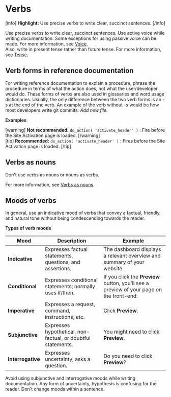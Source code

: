 # Verbs

[info] **Highlight:** Use precise verbs to write clear, succinct sentences. [/info]

Use precise verbs to write clear, succinct sentences. Use active voice while writing documentation. Some exceptions for using passive voice can be made. For more information, see [Voice](https://make.wordpress.org/docs/style-guide/language-grammar/voice/).  
Also, write in present tense rather than future tense. For more information, see [Tense](https://make.wordpress.org/docs/style-guide/language-grammar/tense/).

## Verb forms in reference documentation

For writing reference documentation to explain a procedure, phrase the procedure in terms of what the action does, not what the user/developer would do. These forms of verbs are also used in glossaries and word usage dictionaries.
Usually, the only difference between the two verb forms is an *-s* at the end of the verb. An example of the verb without *-s* would be how most developers write git commits: *Add new file.*

**Examples**

[warning] **Not recommended:** `do_action( 'activate_header' )` : Fire before the Site Activation page is loaded. [/warning]  
[tip] **Recommended:** `do_action( 'activate_header' )` : Fires before the Site Activation page is loaded. [/tip]

## Verbs as nouns

Don't use verbs as nouns or nouns as verbs.

For more information, see [Verbs as nouns](https://make.wordpress.org/docs/style-guide/language-grammar/nouns/#verbs-as-nouns).

## Moods of verbs

In general, use an indicative mood of verbs that convey a factual, friendly, and natural tone without being condescending towards the reader.

**Types of verb moods**

| **Mood**          | **Description**                                              | **Example**                                                                              |
|-------------------|--------------------------------------------------------------|------------------------------------------------------------------------------------------|
| **Indicative**    | Expresses factual statements, questions, and assertions.     | The dashboard displays a relevant overview and summary of your website.                  |
| **Conditional**   | Expresses conditional statements; normally uses if/then.     | If you click the **Preview** button, you'll see a preview of your page on the front-end. |
| **Imperative**    | Expresses a request, command, instructions, etc.             | Click **Preview**.                                                                       |
| **Subjunctive**   | Expresses hypothetical, non-factual, or doubtful statements. | You might need to click **Preview**.                                                     |
| **Interrogative** | Expresses uncertainty, asks a question.                      | Do you need to click **Preview**?                                                        |

Avoid using subjunctive and interrogative moods while writing documentation. Any form of uncertainty, hypothesis is confusing for the reader. Don't change moods within a sentence.
